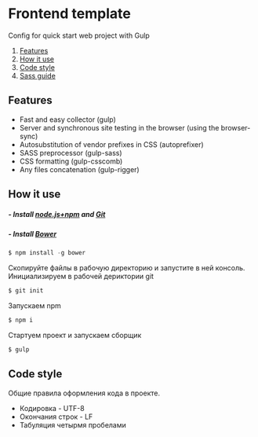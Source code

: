# Frontend template
Config for quick start web project with Gulp

1. [Features](#features)
2. [How it use](#howto)
3. [Code style](#codestyle)
4. [Sass guide](https://github.com/egorkir/sass-guide)

## <a name="features"></a> Features
+ Fast and easy collector (gulp)
+ Server and synchronous site testing in the browser (using the browser-sync)
+ Autosubstitution of vendor prefixes in CSS (autoprefixer)
+ SASS preprocessor (gulp-sass)
+ CSS formatting (gulp-csscomb)
+ Any files concatenation (gulp-rigger)

## <a name="howto"></a> How it use
##### - Install <a href="https://nodejs.org">node.js+npm</a> and <a href="https://git-scm.com/downloads">Git</a>
##### - Install <a href="http://bower.io/">Bower</a>

```js
$ npm install -g bower
```
Скопируйте файлы в рабочую директорию и запустите в ней консоль.<br>
Инициализируем в рабочей дериктории git

```js
$ git init
```
Запускаем npm

```js
$ npm i
```
Стартуем проект и запускаем сборщик

```js
$ gulp
```
## <a name="codestyle"></a> Code style
Общие правила оформления кода в проекте.

+ Кодировка - UTF-8
+ Окончания строк - LF
+ Табуляция четырмя пробелами
